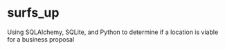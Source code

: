 # surfs_up
Using SQLAlchemy, SQLite, and Python to determine if a location is viable for a business proposal
